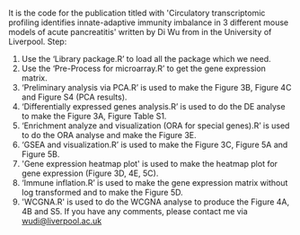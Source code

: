 It is the code for the publication titled with 'Circulatory transcriptomic profiling identifies innate-adaptive immunity imbalance in 3 different mouse models of acute pancreatitis' written by Di Wu from in the University of Liverpool. 
Step:
1.	Use the ‘Library package.R’ to load all the package which we need.
2.	Use the ‘Pre-Process for microarray.R’ to get the gene expression matrix.
3.	‘Preliminary analysis via PCA.R’ is used to make the Figure 3B, Figure 4C and Figure S4 (PCA results).
4.	‘Differentially expressed genes analysis.R’ is used to do the DE analyse to make the Figure 3A, Figure Table S1.
5.	‘Enrichment analyze and visualization (ORA for special genes).R’ is used to do the ORA analyse and make the Figure 3E.
6.	‘GSEA and visualization.R’ is used to make the Figure 3C, Figure 5A and Figure 5B.
7.	'Gene expression heatmap plot' is used to make the heatmap plot for gene expression (Figure 3D, 4E, 5C).
8.	‘Immune inflation.R’ is used to make the gene expression matrix without log transformed and to make the Figure 5D.
9.	'WCGNA.R' is used to do the WCGNA analyse to produce the Figure 4A, 4B and S5.
If you have any comments, please contact me via wudi@liverpool.ac.uk

<!---
Pancreatologist/Pancreatologist is a ✨ special ✨ repository because its `README.md` (this file) appears on your GitHub profile.
You can click the Preview link to take a look at your changes.
--->
